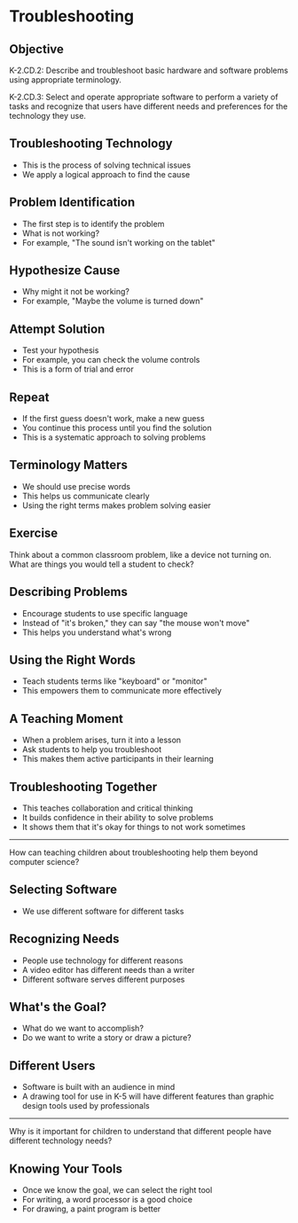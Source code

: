 # Troubleshooting

## Objective

K-2.CD.2: Describe and troubleshoot basic hardware and software problems using appropriate terminology.

K-2.CD.3: Select and operate appropriate software to perform a variety of tasks and recognize that users have different needs and preferences for the technology they use.

## Troubleshooting Technology

- This is the process of solving technical issues
- We apply a logical approach to find the cause

## Problem Identification

- The first step is to identify the problem
- What is not working?
- For example, "The sound isn't working on the tablet"

## Hypothesize Cause

- Why might it not be working?
- For example, "Maybe the volume is turned down"

## Attempt Solution

- Test your hypothesis
- For example, you can check the volume controls
- This is a form of trial and error

## Repeat

- If the first guess doesn't work, make a new guess
- You continue this process until you find the solution
- This is a systematic approach to solving problems

## Terminology Matters

- We should use precise words
- This helps us communicate clearly
- Using the right terms makes problem solving easier

## Exercise

Think about a common classroom problem, like a device not turning on. What are things you would tell a student to check?

## Describing Problems

- Encourage students to use specific language
- Instead of "it's broken," they can say "the mouse won't move"
- This helps you understand what's wrong

## Using the Right Words

- Teach students terms like "keyboard" or "monitor"
- This empowers them to communicate more effectively

## A Teaching Moment

- When a problem arises, turn it into a lesson
- Ask students to help you troubleshoot
- This makes them active participants in their learning

## Troubleshooting Together

- This teaches collaboration and critical thinking
- It builds confidence in their ability to solve problems
- It shows them that it's okay for things to not work sometimes

---

How can teaching children about troubleshooting help them beyond computer science?

## Selecting Software

- We use different software for different tasks

## Recognizing Needs

- People use technology for different reasons
- A video editor has different needs than a writer
- Different software serves different purposes

## What's the Goal?

- What do we want to accomplish?
- Do we want to write a story or draw a picture?

## Different Users

- Software is built with an audience in mind
- A drawing tool for use in K-5 will have different features than graphic design tools used by professionals

---

Why is it important for children to understand that different people have different technology needs?

## Knowing Your Tools

- Once we know the goal, we can select the right tool
- For writing, a word processor is a good choice
- For drawing, a paint program is better